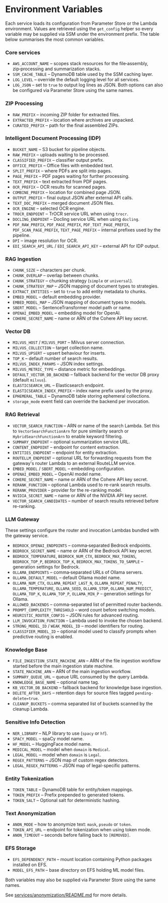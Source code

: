 # Environment Variables

Each service loads its configuration from Parameter Store or the Lambda environment. Values are retrieved using the ``get_config`` helper so every variable may be supplied via SSM under the environment prefix. The table below summarises the most common variables.

### Core services

- `AWS_ACCOUNT_NAME` – scopes stack resources for the file‑assembly, zip‑processing and summarization stacks.
- `SSM_CACHE_TABLE` – DynamoDB table used by the SSM caching layer.
- `LOG_LEVEL` – override the default logging level for all services.
- `LOG_JSON` – set to `true` to output log lines as JSON.
  Both options can also be configured via Parameter Store using the same names.

### ZIP Processing

- `RAW_PREFIX` – incoming ZIP folder for extracted files.
- `EXTRACTED_PREFIX` – location where archives are unpacked.
- `CURATED_PREFIX` – path for the final assembled ZIPs.

### Intelligent Document Processing (IDP)

- `BUCKET_NAME` – S3 bucket for pipeline objects.
- `RAW_PREFIX` – uploads waiting to be processed.
- `CLASSIFIED_PREFIX` – classifier output prefix.
- `OFFICE_PREFIX` – Office files with embedded text.
- `SPLIT_PREFIX` – where PDFs are split into pages.
- `PAGE_PREFIX` – PDF pages waiting for further processing.
- `TEXT_PREFIX` – text extracted from PDF pages.
- `OCR_PREFIX` – OCR results for scanned pages.
- `COMBINE_PREFIX` – location for combined page JSON.
- `OUTPUT_PREFIX` – final output JSON after external API calls.
- `TEXT_DOC_PREFIX` – merged document JSON files.
- `OCR_ENGINE` – selected OCR engine.
- `TROCR_ENDPOINT` – TrOCR service URL when using `trocr`.
- `DOCLING_ENDPOINT` – Docling service URL when using `docling`.
- `PDF_RAW_PREFIX`, `PDF_PAGE_PREFIX`, `PDF_TEXT_PAGE_PREFIX`, `PDF_SCAN_PAGE_PREFIX`, `TEXT_PAGE_PREFIX` – internal prefixes used by the pipeline.
- `DPI` – image resolution for OCR.
- `EDI_SEARCH_API_URL` / `EDI_SEARCH_API_KEY` – external API for IDP output.

### RAG Ingestion

- `CHUNK_SIZE` – characters per chunk.
- `CHUNK_OVERLAP` – overlap between chunks.
- `CHUNK_STRATEGY` – chunking strategy (`simple` or `universal`).
- `CHUNK_STRATEGY_MAP` – JSON mapping of document types to strategies.
- `EXTRACT_ENTITIES` – set to `true` to add entity metadata to chunks.
- `EMBED_MODEL` – default embedding provider.
- `EMBED_MODEL_MAP` – JSON mapping of document types to models.
- `SBERT_MODEL` – SentenceTransformer model path or name.
- `OPENAI_EMBED_MODEL` – embedding model for OpenAI.
- `COHERE_SECRET_NAME` – name or ARN of the Cohere API key secret.

### Vector DB

- `MILVUS_HOST` / `MILVUS_PORT` – Milvus server connection.
- `MILVUS_COLLECTION` – target collection name.
- `MILVUS_UPSERT` – upsert behaviour for inserts.
- `TOP_K` – default number of search results.
- `MILVUS_INDEX_PARAMS` – JSON index settings.
- `MILVUS_METRIC_TYPE` – distance metric for embeddings.
- `DEFAULT_VECTOR_DB_BACKEND` – fallback backend for the vector DB proxy (default `milvus`).
- `ELASTICSEARCH_URL` – Elasticsearch endpoint.
- `ELASTICSEARCH_INDEX_PREFIX` – index name prefix used by the proxy.
- `EPHEMERAL_TABLE` – DynamoDB table storing ephemeral collections.
- `storage_mode` event field can override the backend per invocation.

### RAG Retrieval

- `VECTOR_SEARCH_FUNCTION` – ARN or name of the search Lambda. Set this to `VectorSearchFunctionArn` for pure similarity search or `HybridSearchFunctionArn` to enable keyword filtering.
- `SUMMARY_ENDPOINT` – optional summarization service URL.
- `CONTENT_ENDPOINT` – endpoint for content extraction.
- `ENTITIES_ENDPOINT` – endpoint for entity extraction.
- `ROUTELLM_ENDPOINT` – optional URL for forwarding requests from the gateway's router Lambda to an external RouteLLM service.
- `EMBED_MODEL` / `SBERT_MODEL` – embedding configuration.
- `OPENAI_EMBED_MODEL` – OpenAI model name.
- `COHERE_SECRET_NAME` – name or ARN of the Cohere API key secret.
- `RERANK_FUNCTION` – optional Lambda used to re-rank search results.
- `RERANK_PROVIDER` – provider for the re-ranking model.
- `NVIDIA_SECRET_NAME` – name or ARN of the NVIDIA API key secret.
- `VECTOR_SEARCH_CANDIDATES` – number of search results retrieved before re-ranking.

### LLM Gateway

These settings configure the router and invocation Lambdas bundled with the gateway service.

- `BEDROCK_OPENAI_ENDPOINTS` – comma‑separated Bedrock endpoints.
- `BEDROCK_SECRET_NAME` – name or ARN of the Bedrock API key secret.
- `BEDROCK_TEMPERATURE`, `BEDROCK_NUM_CTX`, `BEDROCK_MAX_TOKENS`, `BEDROCK_TOP_P`, `BEDROCK_TOP_K`, `BEDROCK_MAX_TOKENS_TO_SAMPLE` – generation settings for Bedrock.
- `OLLAMA_ENDPOINTS` – comma‑separated URLs of Ollama servers.
- `OLLAMA_DEFAULT_MODEL` – default Ollama model name.
- `OLLAMA_NUM_CTX`, `OLLAMA_REPEAT_LAST_N`, `OLLAMA_REPEAT_PENALTY`, `OLLAMA_TEMPERATURE`, `OLLAMA_SEED`, `OLLAMA_STOP`, `OLLAMA_NUM_PREDICT`, `OLLAMA_TOP_K`, `OLLAMA_TOP_P`, `OLLAMA_MIN_P` – generation settings for Ollama.
- `ALLOWED_BACKENDS` – comma-separated list of permitted router backends.
- `PROMPT_COMPLEXITY_THRESHOLD` – word count before switching models.
- `HEURISTIC_ROUTER_CONFIG` – JSON rules for advanced routing.
- `LLM_INVOCATION_FUNCTION` – Lambda used to invoke the chosen backend.
- `STRONG_MODEL_ID` / `WEAK_MODEL_ID` – model identifiers for routing.
- `CLASSIFIER_MODEL_ID` – optional model used to classify prompts when predictive routing is enabled.

### Knowledge Base

- `FILE_INGESTION_STATE_MACHINE_ARN` – ARN of the file ingestion workflow started before the main ingestion state machine.
- `STATE_MACHINE_ARN` – ARN of the main ingestion workflow.
- `SUMMARY_QUEUE_URL` – queue URL consumed by the query Lambda.
- `KNOWLEDGE_BASE_NAME` – optional name tag.
- `KB_VECTOR_DB_BACKEND` – fallback backend for knowledge base ingestion.
- `DELETE_AFTER_DAYS` – retention days for source files tagged `pending-delete=true`.
- `CLEANUP_BUCKETS` – comma separated list of buckets scanned by the cleanup Lambda.

### Sensitive Info Detection

- `NER_LIBRARY` – NLP library to use (`spacy` or `hf`).
- `SPACY_MODEL` – spaCy model name.
- `HF_MODEL` – HuggingFace model name.
- `MEDICAL_MODEL` – model when `domain` is `Medical`.
- `LEGAL_MODEL` – model when `domain` is `Legal`.
- `REGEX_PATTERNS` – JSON map of custom regex detectors.
- `LEGAL_REGEX_PATTERNS` – JSON map of legal-specific patterns.

### Entity Tokenization

- `TOKEN_TABLE` – DynamoDB table for entity/token mappings.
- `TOKEN_PREFIX` – Prefix prepended to generated tokens.
- `TOKEN_SALT` – Optional salt for deterministic hashing.

### Text Anonymization

- `ANON_MODE` – how to anonymize text: `mask`, `pseudo` or `token`.
- `TOKEN_API_URL` – endpoint for tokenization when using token mode.
- `ANON_TIMEOUT` – seconds before falling back to `[REMOVED]`.

### EFS Storage

- `EFS_DEPENDENCY_PATH` – mount location containing Python packages installed on EFS.
- `MODEL_EFS_PATH` – base directory on EFS holding ML model files.

Both variables may also be supplied via Parameter Store using the same names.

See [services/anonymization/README.md](../services/anonymization/README.md) for more details.
